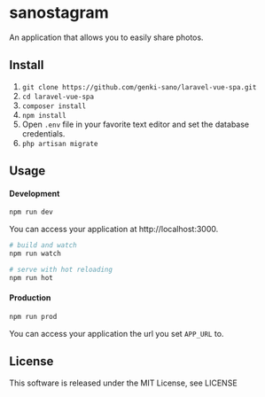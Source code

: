 # sanostagram

An application that allows you to easily share photos.

## Install

1. `git clone https://github.com/genki-sano/laravel-vue-spa.git`
2. `cd laravel-vue-spa`
3. `composer install`
4. `npm install`
5. Open `.env` file in your favorite text editor and set the database credentials.
6. `php artisan migrate`

## Usage

#### Development

```bash
npm run dev
```

You can access your application at http://localhost:3000.

```bash
# build and watch
npm run watch

# serve with hot reloading
npm run hot
```

#### Production

```bash
npm run prod
```

You can access your application the url you set `APP_URL` to.

## License

This software is released under the MIT License, see LICENSE

